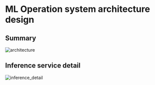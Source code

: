 # ML Operation system architecture design

## Summary

![architecture](https://user-images.githubusercontent.com/39760546/192243492-cfaddb93-b9b5-4604-9d0d-7042d237ce1b.png)

## Inference service detail

![inference_detail](https://user-images.githubusercontent.com/39760546/192243873-4cf7369f-2eea-4a83-98ff-b2bc2c71c538.png)

